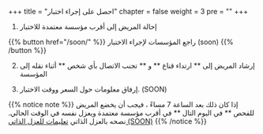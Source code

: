 +++
title = "احصل على إجراء اختبار"
chapter = false
weight = 3
pre = "<b></b>"
+++

1.  إحالة المريض إلى أقرب مؤسسة معتمدة للاختبار 

{{% button href="/soon/" %}} راجع المؤسسات لإجراء الاختبار (soon) {{% /button %}}

2. إرشاد المريض إلى ** ارتداء قناع ** و ** تجنب الاتصال بأي شخص ** أثناء نقله إلى المؤسسة



3.	إرفاق معلومات حول السعر ووقت الاختبار. (SOON)

{{% notice note %}}
إذا كان ذلك بعد الساعة 7 مساءً ، فيجب أن يخضع المريض للفحص ** في اليوم التال ** في أقرب مؤسسة معتمدة ويعزل نفسه في الوقت الحالي.
 نصحه بالعزل الذاتي [تعليمات للعزل الذاتي (SOON)](/soon/) {{% /notice %}}

